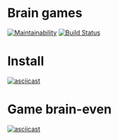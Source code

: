 # Brain games

[![Maintainability](https://api.codeclimate.com/v1/badges/50b00773c2e23e1d7f1c/maintainability)](https://codeclimate.com/github/Bukasik/project-lvl1-s368/maintainability)
[![Build Status](https://travis-ci.org/Bukasik/project-lvl1-s368.svg?branch=master)](https://travis-ci.org/Bukasik/project-lvl1-s368)

# Install

[![asciicast](https://asciinema.org/a/7V86BVXWjfqB2EGOCRDrU7p2V.png)](https://asciinema.org/a/7V86BVXWjfqB2EGOCRDrU7p2V)

# Game brain-even

[![asciicast](https://asciinema.org/a/lRqTNUVBRGRC3VGMx34LlBHVX.png)](https://asciinema.org/a/lRqTNUVBRGRC3VGMx34LlBHVX)
